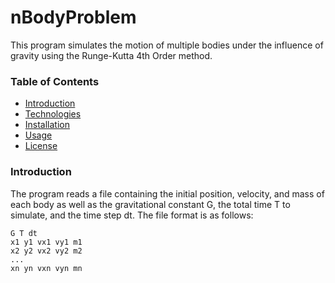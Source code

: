 # nBodyProblem
This program simulates the motion of multiple bodies under the influence of gravity using the Runge-Kutta 4th Order method.

### Table of Contents
- [Introduction](#introduction)
- [Technologies](#technologies)
- [Installation](#installation)
- [Usage](#usage)
- [License](#license)

### Introduction
The program reads a file containing the initial position, velocity, and mass of each body as well as the gravitational constant G, the total time T to simulate, and the time step dt. The file format is as follows:

```
G T dt
x1 y1 vx1 vy1 m1
x2 y2 vx2 vy2 m2
...
xn yn vxn vyn mn
```
